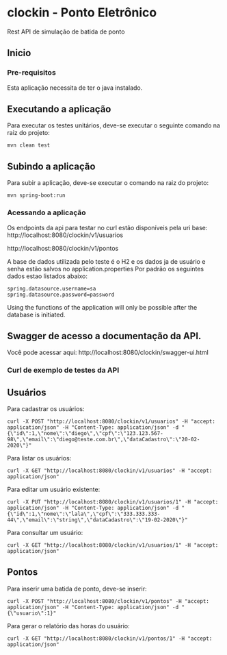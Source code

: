 # clockin - Ponto Eletrônico

Rest API de simulação de batida de ponto

## Inicio

### Pre-requisitos

Esta aplicação necessita de ter o java instalado.


## Executando a aplicação

Para executar os testes unitários, deve-se executar o seguinte comando na raiz do projeto:

```
mvn clean test
```
## Subindo a aplicação

Para subir a aplicação, deve-se executar o comando na raiz do projeto:
```
mvn spring-boot:run
```

### Acessando a aplicação

Os endpoints da api para testar no curl estão disponíveis pela uri base:
http://localhost:8080/clockin/v1/usuarios

http://localhost:8080/clockin/v1/pontos

A base de dados utilizada pelo teste é o H2 e os dados ja de usuário e senha estão salvos no application.properties
Por padrão os seguintes dados estao listados abaixo:

```
spring.datasource.username=sa
spring.datasource.password=password
```

Using the functions of the application will only be possible after the database is initiated.

## Swagger de acesso a documentação da API.
Você pode acessar aqui:
http://localhost:8080/clockin/swagger-ui.html


### Curl de exemplo de testes da API

## Usuários
Para cadastrar os usuários:
```
curl -X POST "http://localhost:8080/clockin/v1/usuarios" -H "accept: application/json" -H "Content-Type: application/json" -d "{\"id\":1,\"nome\":\"diego\",\"cpf\":\"123.123.567-98\",\"email\":\"diego@teste.com.br\",\"dataCadastro\":\"20-02-2020\"}"
```

Para listar os usuários:
```
curl -X GET "http://localhost:8080/clockin/v1/usuarios" -H "accept: application/json"

```

Para editar um usuário existente:
```
curl -X PUT "http://localhost:8080/clockin/v1/usuarios/1" -H "accept: application/json" -H "Content-Type: application/json" -d "{\"id\":1,\"nome\":\"lala\",\"cpf\":\"333.333.333-44\",\"email\":\"string\",\"dataCadastro\":\"19-02-2020\"}"

```
Para consultar um usuário:
```
curl -X GET "http://localhost:8080/clockin/v1/usuarios/1" -H "accept: application/json"

```

## Pontos

Para inserir uma batida de ponto, deve-se inserir:

```
curl -X POST "http://localhost:8080/clockin/v1/pontos" -H "accept: application/json" -H "Content-Type: application/json" -d "{\"usuario\":1}"

```

Para gerar o relatório das horas do usuário:

```
curl -X GET "http://localhost:8080/clockin/v1/pontos/1" -H "accept: application/json"

```
